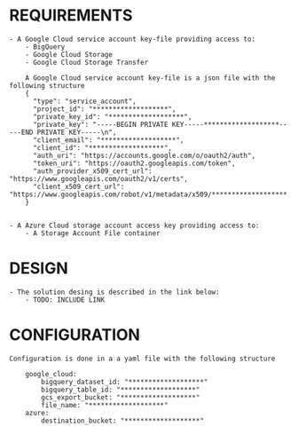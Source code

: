 # REQUIREMENTS
    - A Google Cloud service account key-file providing access to:
        - BigQuery
        - Google Cloud Storage
        - Google Cloud Storage Transfer

        A Google Cloud service account key-file is a json file with the following structure
        {
          "type": "service_account",
          "project_id": "*******************",
          "private_key_id": "*******************",
          "private_key": "-----BEGIN PRIVATE KEY-----*******************-----END PRIVATE KEY-----\n",
          "client_email": "*******************",
          "client_id": "*******************",
          "auth_uri": "https://accounts.google.com/o/oauth2/auth",
          "token_uri": "https://oauth2.googleapis.com/token",
          "auth_provider_x509_cert_url": "https://www.googleapis.com/oauth2/v1/certs",
          "client_x509_cert_url": "https://www.googleapis.com/robot/v1/metadata/x509/*******************.iam.gserviceaccount.com"
        }


    - A Azure Cloud storage account access key providing access to:
        - A Storage Account File container

# DESIGN
    - The solution desing is described in the link below:
        - TODO: INCLUDE LINK

# CONFIGURATION
    Configuration is done in a a yaml file with the following structure

        google_cloud:
            bigquery_dataset_id: "*******************"
            bigquery_table_id: "*******************"
            gcs_export_bucket: "*******************"
            file_name: "*******************"
        azure:
            destination_bucket: "*******************"